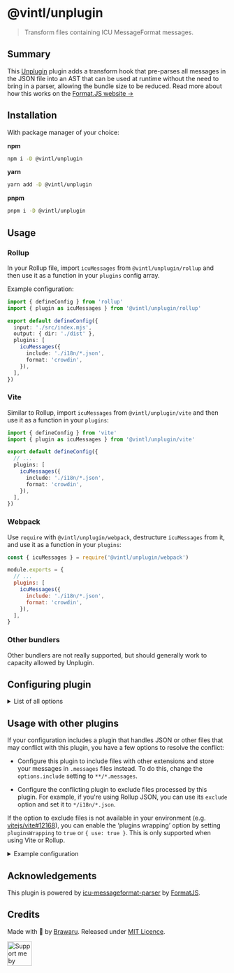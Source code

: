 # @vintl/unplugin

> Transform files containing ICU MessageFormat messages.

## Summary

This [Unplugin] plugin adds a transform hook that pre-parses all messages in the JSON file into an AST that can be used at runtime without the need to bring in a parser, allowing the bundle size to be reduced. Read more about how this works on the [Format.JS website →](https://formatjs.io/docs/guides/advanced-usage#pre-compiling-messages)

[Unplugin]: https://github.com/unjs/unplugin#unplugin

## Installation

With package manager of your choice:

**npm**

```sh
npm i -D @vintl/unplugin
```

**yarn**

```sh
yarn add -D @vintl/unplugin
```

**pnpm**

```sh
pnpm i -D @vintl/unplugin
```

## Usage

### Rollup

In your Rollup file, import `icuMessages` from `@vintl/unplugin/rollup` and then use it as a function in your `plugins` config array.

Example configuration:

```ts
import { defineConfig } from 'rollup'
import { plugin as icuMessages } from '@vintl/unplugin/rollup'

export default defineConfig({
  input: './src/index.mjs',
  output: { dir: './dist' },
  plugins: [
    icuMessages({
      include: './i18n/*.json',
      format: 'crowdin',
    }),
  ],
})
```

### Vite

Similar to Rollup, import `icuMessages` from `@vintl/unplugin/vite` and then use it as a function in your `plugins`:

```ts
import { defineConfig } from 'vite'
import { plugin as icuMessages } from '@vintl/unplugin/vite'

export default defineConfig({
  // ...
  plugins: [
    icuMessages({
      include: './i18n/*.json',
      format: 'crowdin',
    }),
  ],
})
```

### Webpack

Use `require` with `@vintl/unplugin/webpack`, destructure `icuMessages` from it, and use it as a function in your `plugins`:

```js
const { icuMessages } = require('@vintl/unplugin/webpack')

module.exports = {
  // ...
  plugins: [
    icuMessages({
      include: './i18n/*.json',
      format: 'crowdin',
    }),
  ],
}
```

### Other bundlers

Other bundlers are not really supported, but should generally work to capacity allowed by Unplugin.

## Configuring plugin

<details>
<summary>List of all options</summary>

### `PluginOptions`

#### **`include`**

- **Type**: `FilterPattern`
- **Default**: `"**/*.messages.json"`

Defines a string or regular expression, or an array of those, that should match with the file ID in order for it to be transformed.

#### **`exclude`**

- **Type**: `FilterPattern`

Defines either a single glob string or regular expression, or an array of those, specifying which file IDs should NOT be transformed.

#### **`filter`**

- **Type**: `(id: string) => boolean | null | undefined | void`

Custom filter function that checks whether the file must be transformed by the plugin.

#### **`indent`**

- **Type**: `string | number`
- **Default**: `"\t"`

Indentation used in the output file. Either a string or a number of spaces.

#### **`format`**

- **Type**: `CompileFn | string`
- **Default**: `"default"`

Either a name of the built-in formatter or function that accepts JSON object from the file and produces a record of messages keyed by their IDs.

#### **`parse`**

- **Type**: `(code: string, id: string) => void`
- **Default**: `(code) => JSON.parse(code)`

This function accepts file contents and parses it to a JavaScript value that will be passed to the format function (or resolved built-in formatter).

#### **`parserOptions`**

- **Type**: `MessagesParserOptionsValue`
- **Default**: `localeFromModuleId`

An object whose keys are message IDs and whose values are either parsing options for those messages or a resolver function that generates parsing options based on contextual information (such as module ID, message ID, and all messages).

#### **`pluginsWrapping`**

- **Type**: `boolean | WrappingOptions<PluginType>`
- **Default**: `false`

Plugins wrapping enables additional hooks in compatible bundlers to prevent other plugins from transforming files that would be transformed by this plugin.

---

### `WrappingOptions`

#### **`use`**

- **Type**: `boolean`
- **Default**: `false`

Whether to enable the plugin wrapping.

#### **`extendDefaults`**

- **Type**: `boolean`
- **Default**: `true`

Whether to extend the defaults with provided `wrappers` or overwrite them.

#### **`wrappers`**

- **Type**: `WrappingFunctionsMap<PluginType>`

A map of wrapping functions that can be used to modify the behavior of plugins. The map is an object where each key is a plugin name and the value is a function that accepts a plugin object and a filter function, and mutates the plugin hooks to use the provided filter function.

</details>

## Usage with other plugins

If your configuration includes a plugin that handles JSON or other files that may conflict with this plugin, you have a few options to resolve the conflict:

- Configure this plugin to include files with other extensions and store your messages in `.messages` files instead. To do this, change the `options.include` setting to `**/*.messages`.

- Configure the conflicting plugin to exclude files processed by this plugin. For example, if you're using Rollup JSON, you can use its `exclude` option and set it to `*/i18n/*.json`.

If the option to exclude files is not available in your environment (e.g. [vitejs/vite#12168](https://github.com/vitejs/vite/issues/12168#issue-1597030246)), you can enable the ‘plugins wrapping’ option by setting `pluginsWrapping` to `true` or `{ use: true }`. This is only supported when using Vite or Rollup.

<details>
<summary>Example configuration</summary>

```ts
import { defineConfig } from 'rollup'
import json from '@rollup/plugin-json'
import { icuMessages } from '@braw/rollup-plugin-icu-messages/rollup'

export default defineConfig({
  input: './src/index.mjs',
  output: { dir: './dist' },
  plugins: [
    json(),
    icuMessages({
      include: './i18n/*.json',
      format: 'crowdin',
      pluginsWrapping: {
        use: true,
        extendDefaults: true, // <- @rollup/plugin-json is wrapped by default
        wrappers: {
          'my-json-plugin'(plugin, filter) {
            // implement plugin wrapping here
            // use filter function to check if a particular file is handled by icuMessages plugin
          },
        },
      },
    }),
  ],
})
```

</details>

## Acknowledgements

This plugin is powered by [icu-messageformat-parser](http://npm.im/@formatjs/icu-messageformat-parser) by [FormatJS](https://formatjs.io/).

## Credits

Made with 💜 by [Brawaru](https://github.com/brawaru). Released under [MIT Licence](./LICENSE).

<a href="https://github.com/Brawaru/Brawaru/blob/main/SUPPORT.md"><img alt="Support me by donating" height="56" src="https://cdn.jsdelivr.net/npm/@intergrav/devins-badges@3/assets/cozy/donate/generic-singular_vector.svg"></a>
